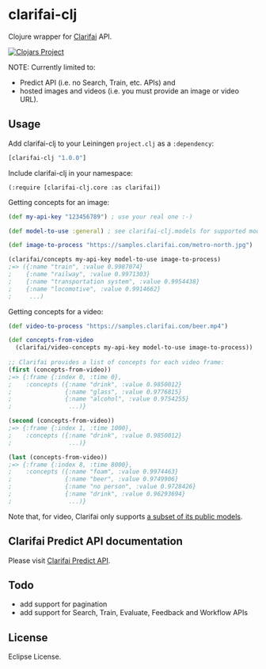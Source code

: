 # clarifai-clj

Clojure wrapper for [Clarifai](https://www.clarifai.com/) API.

[![Clojars Project](https://img.shields.io/clojars/v/clarifai-clj.svg)](https://clojars.org/clarifai-clj)

NOTE: Currently limited to: 

* Predict API (i.e. no Search, Train, etc. APIs) and
* hosted images and videos (i.e. you must provide an image or video URL).

## Usage

Add clarifai-clj to your Leiningen `project.clj` as a `:dependency`:

```clojure
[clarifai-clj "1.0.0"]
```

Include clarifai-clj in your namespace:

```
(:require [clarifai-clj.core :as clarifai])
```

Getting concepts for an image:

```clojure
(def my-api-key "123456789") ; use your real one :-)

(def model-to-use :general) ; see clarifai-clj.models for supported models list

(def image-to-process "https://samples.clarifai.com/metro-north.jpg")

(clarifai/concepts my-api-key model-to-use image-to-process)
;=> ({:name "train", :value 0.9987074} 
;    {:name "railway", :value 0.9971303} 
;    {:name "transportation system", :value 0.9954438} 
;    {:name "locomotive", :value 0.9914662} 
;     ...)
```

Getting concepts for a video:

```clojure
(def video-to-process "https://samples.clarifai.com/beer.mp4")

(def concepts-from-video 
  (clarifai/video-concepts my-api-key model-to-use image-to-process))
  
;; Clarifai provides a list of concepts for each video frame:
(first (concepts-from-video))
;=> {:frame {:index 0, :time 0},
;    :concepts ({:name "drink", :value 0.9850012} 
;               {:name "glass", :value 0.9776815} 
;               {:name "alcohol", :value 0.9754255} 
;                ...)}

(second (concepts-from-video))
;=> {:frame {:index 1, :time 1000},
;    :concepts ({:name "drink", :value 0.9850012} 
;                ...)}

(last (concepts-from-video))
;=> {:frame {:index 8, :time 8000}, 
;    :concepts ({:name "foam", :value 0.9974463} 
;               {:name "beer", :value 0.9749906} 
;               {:name "no person", :value 0.9728426} 
;               {:name "drink", :value 0.96293694}
;                ...)}
```

Note that, for video, Clarifai only supports [a subset of its public models](https://www.clarifai.com/developer/guide/predict#videos).

## Clarifai Predict API documentation

Please visit [Clarifai Predict API](https://www.clarifai.com/developer/guide/predict).

## Todo

* add support for pagination
* add support for Search, Train, Evaluate, Feedback and Workflow APIs


## License
    
Eclipse License.
